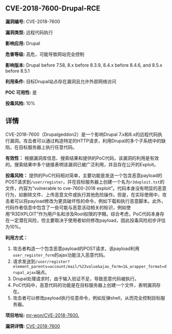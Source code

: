 ## CVE-2018-7600-Drupal-RCE

**漏洞编号:** CVE-2018-7600

**漏洞类型:** 远程代码执行

**影响应用:** Drupal

**危害等级:** 高危，可能导致网站完全控制

**影响版本:** Drupal before 7.58, 8.x before 8.3.9, 8.4.x before 8.4.6, and 8.5.x before 8.5.1

**利用条件:** 目标Drupal站点存在漏洞且允许外部网络访问

**POC 可用性:** 是

**投毒风险:** 10%

## 详情

CVE-2018-7600（Drupalgeddon2）是一个影响Drupal 7.x和8.x的远程代码执行漏洞。攻击者可以通过构造特定的HTTP请求，利用Drupal的多个子系统中的缺陷，在目标服务器上执行任意代码。

**有效性：**
根据漏洞库信息、搜索结果和提供的PoC代码，该漏洞的利用是有效的。搜索结果中多个链接表明该漏洞已被广泛利用，并且存在公开的Exploit。

**投毒风险：**
提供的PoC代码相对简单，主要功能是发送一个包含恶意payload的POST请求到`/user/register`，并在目标服务器上创建一个名为`r3dxploit.txt`的文件，内容为“vulnerable to cve-7600-2018 exploit”。代码本身没有明显的恶意行为，如删除文件、上传恶意文件或执行其他危险操作。但是，在实际使用中，攻击者可以将payload修改为更具破坏性的命令，例如下载和执行恶意脚本。此外，代码作者信息中包含了一些可能与恶意活动相关的标识，例如使用“R3DXPLOIT”作为用户名和涉及Root权限的字眼。综合考虑，PoC代码本身存在一定潜在风险，但主要取决于使用者如何修改payload，因此投毒风险初步评估为10%。

**利用方式：**
1.  攻击者构造一个包含恶意payload的POST请求，该payload利用`user_register_form`的ajax功能注入恶意代码。
2.  请求发送到`/user/register?element_parents=account/mail/%23value&ajax_form=1&_wrapper_format=drupal_ajax`端点。
3.  Drupal处理请求时，由于输入验证不足，导致恶意代码被执行。
4.  PoC代码中，恶意代码的功能是在目标服务器上创建一个文件，表明漏洞存在。
5.  攻击者可以修改payload执行任意命令，例如反弹shell，从而完全控制目标服务器。

**项目地址:** [mr-won/CVE-2018-7600.](https://github.com/mr-won/CVE-2018-7600.)

**漏洞详情:** [CVE-2018-7600](https://nvd.nist.gov/vuln/detail/CVE-2018-7600)